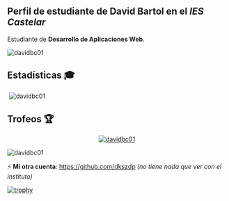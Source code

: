 ## Perfil de estudiante de **David Bartol** en el *IES Castelar*  

Estudiante de **Desarrollo de Aplicaciones Web**.  
<p align="left"> <img src="https://komarev.com/ghpvc/?username=davidbc01&label=Visitas%20al%20perfil&color=000000&style=flat" alt="davidbc01" /> </p>

## Estadísticas 🎓  
<p>&nbsp;<img align="center" src="https://github-readme-stats.vercel.app/api?username=davidbc01&show_icons=true&theme=dark&title_color=ffffff&text_color=ffffff&bg_color=000000&hide_border=true&locale=es" alt="davidbc01" /></p>

## Trofeos 🏆
<p align="center"> <a href="https://github.com/ryo-ma/github-profile-trophy"><img src="https://github-profile-trophy.vercel.app/?username=davidbc01&no-frame=true&theme=gitdimmed" alt="davidbc01" /></a> </p>

<p align="left"> <img src="https://img.shields.io/github/stars/davidbc01?color=black&label=Estrellas" alt="davidbc01" /> </p>

⚡ **Mi otra cuenta**: https://github.com/dkszdp *(no tiene nada que ver con el instituto)*  

[![trophy](https://github-profile-trophy.vercel.app/?username=davidbc01)](https://github.com/davidbc01?tab=repositories)
